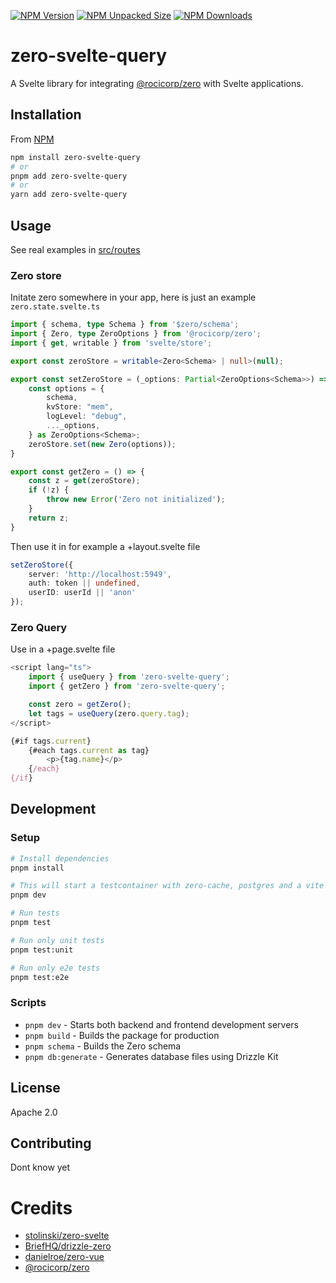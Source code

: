 
[![NPM Version](https://img.shields.io/npm/v/zero-svelte-query)](https://www.npmjs.com/package/zero-svelte-query)
[![NPM Unpacked Size](https://img.shields.io/npm/unpacked-size/zero-svelte-query)](https://www.npmjs.com/package/zero-svelte-query)
[![NPM Downloads](https://img.shields.io/npm/dt/zero-svelte-query)](https://www.npmjs.com/package/zero-svelte-query)

# zero-svelte-query

A Svelte library for integrating [@rocicorp/zero](https://github.com/rocicorp/zero) with Svelte applications.

## Installation
From [NPM](https://www.npmjs.com/package/zero-svelte-query)
```bash
npm install zero-svelte-query
# or
pnpm add zero-svelte-query
# or
yarn add zero-svelte-query
```

## Usage
See real examples in [src/routes](https://github.com/RobertoSnap/zero-svelte-query/tree/main/src/routes)

### Zero store 

Initate zero somewhere in your app, here is just an example
`zero.state.svelte.ts`
```ts
import { schema, type Schema } from '$zero/schema';
import { Zero, type ZeroOptions } from '@rocicorp/zero';
import { get, writable } from 'svelte/store';

export const zeroStore = writable<Zero<Schema> | null>(null);

export const setZeroStore = (_options: Partial<ZeroOptions<Schema>>) => {
	const options = {
		schema,
		kvStore: "mem",
		logLevel: "debug",
		..._options,
	} as ZeroOptions<Schema>;
	zeroStore.set(new Zero(options));
}

export const getZero = () => {
	const z = get(zeroStore);
	if (!z) {
		throw new Error('Zero not initialized');
	}
	return z;
}
```
Then use it in for example a +layout.svelte file
```typescript
setZeroStore({
    server: 'http://localhost:5949',
    auth: token || undefined,
    userID: userId || 'anon'
});
```

### Zero Query

Use in a +page.svelte file

```ts
<script lang="ts">
	import { useQuery } from 'zero-svelte-query';
	import { getZero } from 'zero-svelte-query';

	const zero = getZero();
	let tags = useQuery(zero.query.tag);
</script>

{#if tags.current}
	{#each tags.current as tag}
		<p>{tag.name}</p>
	{/each}
{/if}

```


## Development

### Setup

```bash
# Install dependencies
pnpm install

# This will start a testcontainer with zero-cache, postgres and a vite svelte-kit application.
pnpm dev

# Run tests
pnpm test

# Run only unit tests
pnpm test:unit

# Run only e2e tests
pnpm test:e2e
```

### Scripts

- `pnpm dev` - Starts both backend and frontend development servers
- `pnpm build` - Builds the package for production
- `pnpm schema` - Builds the Zero schema
- `pnpm db:generate` - Generates database files using Drizzle Kit

## License

Apache 2.0

## Contributing

Dont know yet

# Credits
- [stolinski/zero-svelte](https://github.com/stolinski/zero-svelte/blob/main/src/lib/query.svelte.ts)
- [BriefHQ/drizzle-zero](https://github.com/BriefHQ/drizzle-zero/tree/canary)
- [danielroe/zero-vue](https://github.com/danielroe/zero-vue/blob/main/src/query.ts)
- [@rocicorp/zero](https://github.com/rocicorp/zero)